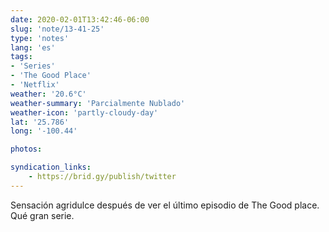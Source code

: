 ```yaml
---
date: 2020-02-01T13:42:46-06:00
slug: 'note/13-41-25'
type: 'notes'
lang: 'es'
tags:
- 'Series'
- 'The Good Place'
- 'Netflix'
weather: '20.6°C'
weather-summary: 'Parcialmente Nublado'
weather-icon: 'partly-cloudy-day'
lat: '25.786'
long: '-100.44'

photos:

syndication_links:
    - https://brid.gy/publish/twitter
---
```

Sensación agridulce después de ver el último episodio de The Good place. 
Qué gran serie.
  
